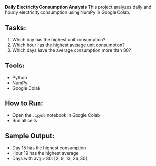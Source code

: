 **Daily Electricity Consumption Analysis**
This project analyzes daily and hourly electricity consumption using NumPy in Google Colab.

## Tasks:
1. Which day has the highest unit consumption?
2. Which hour has the highest average unit consumption?
3. Which days have the average consumption more than 80?

## Tools:
- Python
- NumPy
- Google Colab

##  How to Run:
- Open the `.ipynb` notebook in Google Colab
- Run all cells

## Sample Output:
- Day 15 has the highest consumption
- Hour 19 has the highest average
- Days with avg > 80: [2, 9, 13, 26, 30]
